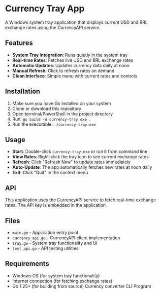 # Currency Tray App

A Windows system tray application that displays current USD and BRL exchange rates using the CurrencyAPI service.

## Features

- **System Tray Integration**: Runs quietly in the system tray
- **Real-time Rates**: Fetches live USD and BRL exchange rates
- **Automatic Updates**: Updates currency data daily at noon
- **Manual Refresh**: Click to refresh rates on demand
- **Clean Interface**: Simple menu with current rates and controls

## Installation

1. Make sure you have Go installed on your system
2. Clone or download this repository
3. Open terminal/PowerShell in the project directory
4. Run: `go build -o currency-tray.exe .`
5. Run the executable: `./currency-tray.exe`

## Usage

- **Start**: Double-click `currency-tray.exe` or run it from command line
- **View Rates**: Right-click the tray icon to see current exchange rates
- **Refresh**: Click "Refresh Now" to update rates immediately
- **Auto-Update**: The app automatically fetches new rates at noon daily
- **Exit**: Click "Quit" in the context menu

## API

This application uses the [CurrencyAPI](https://currencyapi.com/) service to fetch real-time exchange rates. The API key is embedded in the application.

## Files

- `main.go` - Application entry point
- `currency_api.go` - CurrencyAPI client implementation
- `tray.go` - System tray functionality and UI
- `test_api.go` - API testing utilities

## Requirements

- Windows OS (for system tray functionality)
- Internet connection (for fetching exchange rates)
- Go 1.25+ (for building from source)
Currency converter CLI Program 
